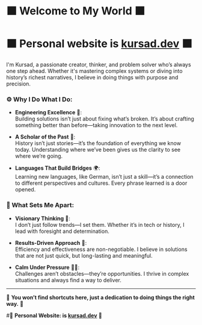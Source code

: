 # ⬛️ Welcome to My World ⬛️

# ⬛️ Personal website is [kursad.dev](https://kursad.dev) ⬛️

I'm Kursad, a passionate creator, thinker, and problem solver who’s always one step ahead. Whether it's mastering complex systems or diving into history’s richest narratives, I believe in doing things with purpose and precision.

### ⚙️ Why I Do What I Do:

- **Engineering Excellence** 🔩:  
  Building solutions isn’t just about fixing what’s broken. It’s about crafting something better than before—taking innovation to the next level.

- **A Scholar of the Past** 📜:  
  History isn’t just stories—it’s the foundation of everything we know today. Understanding where we’ve been gives us the clarity to see where we’re going.

- **Languages That Build Bridges** 🌍:  
  Learning new languages, like German, isn’t just a skill—it’s a connection to different perspectives and cultures. Every phrase learned is a door opened.

### 🔶 What Sets Me Apart:

- **Visionary Thinking** 🚀:  
  I don’t just follow trends—I set them. Whether it’s in tech or history, I lead with foresight and determination.

- **Results-Driven Approach** 🎯:  
  Efficiency and effectiveness are non-negotiable. I believe in solutions that are not just quick, but long-lasting and meaningful.

- **Calm Under Pressure** 🧘‍♂️:  
  Challenges aren’t obstacles—they’re opportunities. I thrive in complex situations and always find a way to deliver.

---

🔷 **You won’t find shortcuts here, just a dedication to doing things the right way.** 🔷

#🔷 **Personal Website: is [kursad.dev](https://kursad.dev)** 🔷
